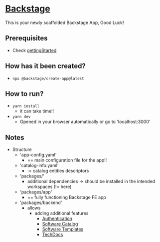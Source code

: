 # [Backstage](https://backstage.io)

This is your newly scaffolded Backstage App, Good Luck!

## Prerequisites
* Check [gettingStarted](https://backstage.io/docs/getting-started/#prerequisites)

## How has it been created?
* `npx @backstage/create-app@latest`

## How to run?
* `yarn install`
  * it can take time!!
* `yarn dev`
  * Opened in your browser automatically or go to 'localhost:3000'


## Notes
* Structure
  * 'app-config.yaml'
    * == main configuration file for the app!!
  * 'catalog-info.yaml'
    * := catalog entities descriptors
  * 'packages/'
    * additional dependencies -> should be installed in the intended workspaces (!= here)
  * 'packages/app'
    * == fully functioning Backstage FE app
  * 'packages/backend'
    * allows
      * adding additional features
        * [Authentication](https://backstage.io/docs/auth/)
        * [Software Catalog](https://backstage.io/docs/features/software-catalog/)
        * [Software Templates](https://backstage.io/docs/features/software-templates/)
        * [TechDocs](https://backstage.io/docs/features/techdocs/)
